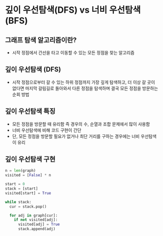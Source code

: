 # 깊이 우선탐색(DFS) vs 너비 우선탐색(BFS)

## 그래프 탐색 알고리즘이란?
* 시작 정점에서 간선을 타고 이동할 수 있는 모든 정점을 찾는 알고리즘

## 깊이 우선탐색 (DFS)
* 시작 정점으로부터 갈 수 있는 하위 정점까지 가장 깊게 탐색하고, 더 이상 갈 곳이 없다면 마지막 갈림길로 돌아와서 다른 정점을 탐색하며 결국 모든 정점을 방문하는 순회 방법

## 깊이 우선탐색 특징
* 모든 정점을 방문할 때 유리함 즉 경우의 수, 순열과 조합 문제에서 많이 사용함
* 너비 우선탐색에 비해 코드 구현이 간단
* 단, 모든 정점을 방문할 필요가 없거나 최단 거리를 구하는 경우에는 너비 우선탐색이 유리

## 깊이 우선탐색 구현
```python
n = len(graph)
visited = [False] * n

start = 0
stack = [start]
visited[start] = True

while stack:
  cur = stack.pop()

  for adj in graph[cur]:
    if not visited[adj]:
      visited[adj] = True
      stack.append(adj)
```
